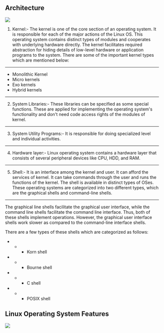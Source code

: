 ## Architecture
![](https://github.com/nu11secur1ty/Kernel-and-Types-of-kernels/blob/master/Architecture/architecture-of-linux.png)

1. Kernel:- The kernel is one of the core section of an operating system. It is responsible for each of the major actions of the Linux OS. This operating system contains distinct types of modules and cooperates with underlying hardware directly. The kernel facilitates required abstraction for hiding details of low-level hardware or application programs to the system. There are some of the important kernel types which are mentioned below:
-----------------------------------------
- Monolithic Kernel
- Micro kernels
- Exo kernels
- Hybrid kernels
-----------------------------------------

2. System Libraries:- These libraries can be specified as some special functions. These are applied for implementing the operating system's functionality and don't need code access rights of the modules of kernel.
-----------------------------------------
3. System Utility Programs:- It is responsible for doing specialized level and individual activities.
-----------------------------------------
4. Hardware layer:- Linux operating system contains a hardware layer that consists of several peripheral devices like CPU, HDD, and RAM.
-----------------------------------------
5. Shell:- It is an interface among the kernel and user. It can afford the services of kernel. It can take commands through the user and runs the functions of the kernel. The shell is available in distinct types of OSes. These operating systems are categorized into two different types, which are the graphical shells and command-line shells.
-----------------------------------------

The graphical line shells facilitate the graphical user interface, while the command line shells facilitate the command line interface. Thus, both of these shells implement operations. However, the graphical user interface shells work slower as compared to the command-line interface shells.

There are a few types of these shells which are categorized as follows:

- - - Korn shell
- - - Bourne shell
- - - C shell
- - - POSIX shell

## Linux Operating System Features
![](https://github.com/nu11secur1ty/Kernel-and-Types-of-kernels/blob/master/Architecture/architecture-of-linux2.png)
